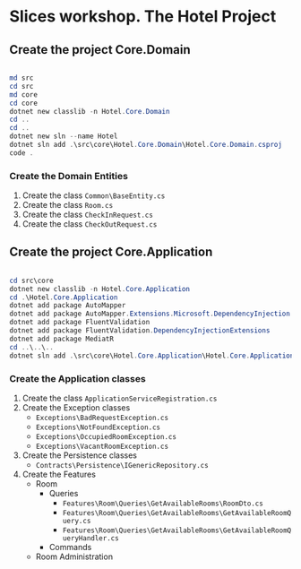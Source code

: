 # Slices workshop. The Hotel Project

## Create the project Core.Domain
``` powershell

md src
cd src
md core
cd core
dotnet new classlib -n Hotel.Core.Domain
cd ..
cd ..
dotnet new sln --name Hotel
dotnet sln add .\src\core\Hotel.Core.Domain\Hotel.Core.Domain.csproj
code .
```

### Create the Domain Entities
1. Create the class ```Common\BaseEntity.cs```
1. Create the class ```Room.cs```
1. Create the class ```CheckInRequest.cs```
1. Create the class ```CheckOutRequest.cs```

## Create the project Core.Application
``` powershell

cd src\core
dotnet new classlib -n Hotel.Core.Application
cd .\Hotel.Core.Application
dotnet add package AutoMapper
dotnet add package AutoMapper.Extensions.Microsoft.DependencyInjection
dotnet add package FluentValidation
dotnet add package FluentValidation.DependencyInjectionExtensions
dotnet add package MediatR
cd ..\..\..
dotnet sln add .\src\core\Hotel.Core.Application\Hotel.Core.Application.csproj

```

### Create the Application classes
1. Create the class ```ApplicationServiceRegistration.cs```
1. Create the Exception classes
   - ```Exceptions\BadRequestException.cs```
   - ```Exceptions\NotFoundException.cs```
   - ```Exceptions\OccupiedRoomException.cs```
   - ```Exceptions\VacantRoomException.cs```
1. Create the Persistence classes
   - ```Contracts\Persistence\IGenericRepository.cs```
1. Create the Features
   - Room
     - Queries
       - ```Features\Room\Queries\GetAvailableRooms\RoomDto.cs```
       - ```Features\Room\Queries\GetAvailableRooms\GetAvailableRoomQuery.cs```
       - ```Features\Room\Queries\GetAvailableRooms\GetAvailableRoomQueryHandler.cs```
     - Commands
   - Room Administration